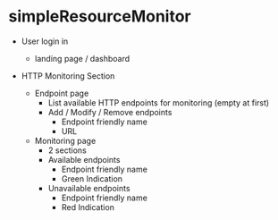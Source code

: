 # simpleResourceMonitor
- User login in
    - landing page / dashboard

- HTTP Monitoring Section
	- Endpoint page
		- List available HTTP endpoints for monitoring (empty at first)
		- Add / Modify / Remove endpoints
			- Endpoint friendly name
			- URL
	- Monitoring page
		- 2 sections
		- Available endpoints
			- Endpoint friendly name
			- Green Indication
		- Unavailable endpoints
			- Endpoint friendly name
			- Red Indication

